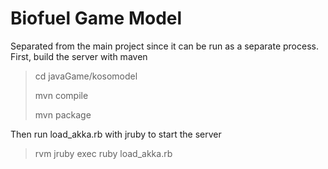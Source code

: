 Biofuel Game Model
===================

Separated from the main project since it can be run as a separate process. First, build the server with maven

> cd javaGame/kosomodel
>
> mvn compile
>
> mvn package

Then run load_akka.rb with jruby to start the server
> rvm jruby exec ruby load_akka.rb
